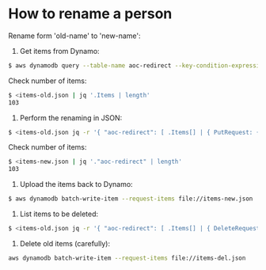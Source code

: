 # How to rename a person

Rename form 'old-name' to 'new-name':

1. Get items from Dynamo:
```sh
$ aws dynamodb query --table-name aoc-redirect --key-condition-expression "#N = :n" --expression-attribute-names '{"#N":"name"}' --expression-attribute-values '{":n": {"S": "old-name"}}' > items-old.json
```

Check number of items:
```sh
$ <items-old.json | jq '.Items | length'
103
```

1. Perform the renaming in JSON:

```sh
$ <items-old.json jq -r '{ "aoc-redirect": [ .Items[] | { PutRequest: { Item: (. + { name: { S: "new-name" } } ) } } ] }' > items-new.json
```

Check number of items:
```sh
$ <items-new.json | jq '."aoc-redirect" | length'
103
```

1. Upload the items back to Dynamo:

```sh
$ aws dynamodb batch-write-item --request-items file://items-new.json
```

1. List items to be deleted:

```sh
$ <items-old.json jq -r '{ "aoc-redirect": [ .Items[] | { DeleteRequest: { Key: { name: { S: .name.S }, uuid: { S: .uuid.S } } } } ] }' > items-del.json
```

1. Delete old items (carefully):

```sh
aws dynamodb batch-write-item --request-items file://items-del.json
```
